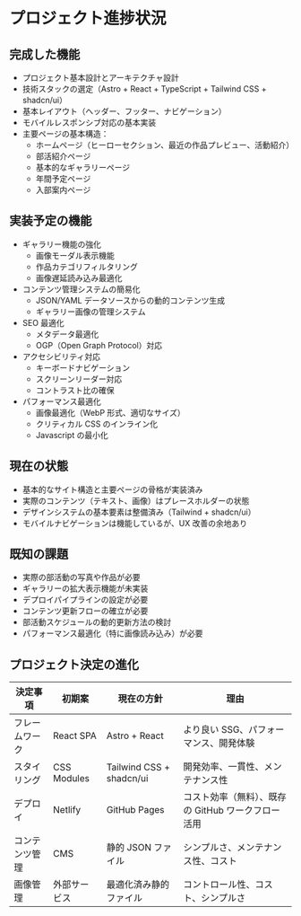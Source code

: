 # プロジェクト進捗状況

## 完成した機能

- プロジェクト基本設計とアーキテクチャ設計
- 技術スタックの選定（Astro + React + TypeScript + Tailwind CSS + shadcn/ui）
- 基本レイアウト（ヘッダー、フッター、ナビゲーション）
- モバイルレスポンシブ対応の基本実装
- 主要ページの基本構造：
  - ホームページ（ヒーローセクション、最近の作品プレビュー、活動紹介）
  - 部活紹介ページ
  - 基本的なギャラリーページ
  - 年間予定ページ
  - 入部案内ページ

## 実装予定の機能

- ギャラリー機能の強化
  - 画像モーダル表示機能
  - 作品カテゴリフィルタリング
  - 画像遅延読み込み最適化
- コンテンツ管理システムの簡易化
  - JSON/YAML データソースからの動的コンテンツ生成
  - ギャラリー画像の管理システム
- SEO 最適化
  - メタデータ最適化
  - OGP（Open Graph Protocol）対応
- アクセシビリティ対応
  - キーボードナビゲーション
  - スクリーンリーダー対応
  - コントラスト比の確保
- パフォーマンス最適化
  - 画像最適化（WebP 形式、適切なサイズ）
  - クリティカル CSS のインライン化
  - Javascript の最小化

## 現在の状態

- 基本的なサイト構造と主要ページの骨格が実装済み
- 実際のコンテンツ（テキスト、画像）はプレースホルダーの状態
- デザインシステムの基本要素は整備済み（Tailwind + shadcn/ui）
- モバイルナビゲーションは機能しているが、UX 改善の余地あり

## 既知の課題

- 実際の部活動の写真や作品が必要
- ギャラリーの拡大表示機能が未実装
- デプロイパイプラインの設定が必要
- コンテンツ更新フローの確立が必要
- 部活動スケジュールの動的更新方法の検討
- パフォーマンス最適化（特に画像読み込み）が必要

## プロジェクト決定の進化

| 決定事項       | 初期案       | 現在の方針                | 理由                                               |
| -------------- | ------------ | ------------------------- | -------------------------------------------------- |
| フレームワーク | React SPA    | Astro + React             | より良い SSG、パフォーマンス、開発体験             |
| スタイリング   | CSS Modules  | Tailwind CSS + shadcn/ui  | 開発効率、一貫性、メンテナンス性                   |
| デプロイ       | Netlify      | GitHub Pages              | コスト効率（無料）、既存の GitHub ワークフロー活用 |
| コンテンツ管理 | CMS          | 静的 JSON ファイル        | シンプルさ、メンテナンス性、コスト                 |
| 画像管理       | 外部サービス | 最適化済み静的ファイル    | コントロール性、コスト、シンプルさ                 |
